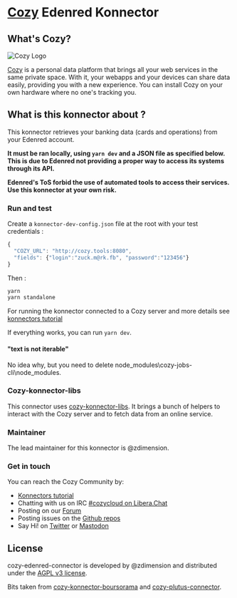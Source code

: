 [Cozy][cozy] Edenred Konnector
=======================================

What's Cozy?
------------

![Cozy Logo](https://cdn.rawgit.com/cozy/cozy-guidelines/master/templates/cozy_logo_small.svg)

[Cozy] is a personal data platform that brings all your web services in the same private space. With it, your webapps and your devices can share data easily, providing you with a new experience. You can install Cozy on your own hardware where no one's tracking you.

What is this konnector about ?
------------------------------

This konnector retrieves your banking data (cards and operations) from your Edenred account.

**It must be ran locally, using `yarn dev` and a JSON file as specified below. This is due to Edenred not providing a proper way to access its systems through its API.**

**Edenred's ToS forbid the use of automated tools to access their services. Use this konnector at your own risk.**

### Run and test

Create a `konnector-dev-config.json` file at the root with your test credentials :

```javascript
{
  "COZY_URL": "http://cozy.tools:8080",
  "fields": {"login":"zuck.m@rk.fb", "password":"123456"}
}
```
Then :

```sh
yarn
yarn standalone
```
For running the konnector connected to a Cozy server and more details see [konnectors tutorial](https://docs.cozy.io/en/tutorials/konnector/)

If everything works, you can run `yarn dev`.

#### "text is not iterable"

No idea why, but you need to delete node_modules\cozy-jobs-cli\node_modules.

### Cozy-konnector-libs

This connector uses [cozy-konnector-libs](https://github.com/cozy/cozy-konnector-libs). It brings a bunch of helpers to interact with the Cozy server and to fetch data from an online service.

### Maintainer

The lead maintainer for this konnector is @zdimension.


### Get in touch

You can reach the Cozy Community by:

- [Konnectors tutorial](https://docs.cozy.io/en/tutorials/konnector/)
- Chatting with us on IRC [#cozycloud on Libera.Chat][libera]
- Posting on our [Forum]
- Posting issues on the [Github repos][github]
- Say Hi! on [Twitter] or [Mastodon]


License
-------

cozy-edenred-connector is developed by @zdimension and distributed under the [AGPL v3 license][agpl-3.0].

Bits taken from [cozy-konnector-boursorama](https://github.com/konnectors/boursorama) and [cozy-plutus-connector](https://github.com/Guekka/cozy-plutus-connector).

[cozy]: https://cozy.io "Cozy Cloud"
[agpl-3.0]: https://www.gnu.org/licenses/agpl-3.0.html
[libera]: https://web.libera.chat/#cozycloud
[forum]: https://forum.cozy.io/
[github]: https://github.com/cozy/
[nodejs]: https://nodejs.org/
[standard]: https://standardjs.com
[twitter]: https://twitter.com/cozycloud
[mastodon]: https://framapiaf.org/@CozyCloud
[webpack]: https://webpack.js.org
[yarn]: https://yarnpkg.com
[travis]: https://travis-ci.org
[contribute]: CONTRIBUTING.md
